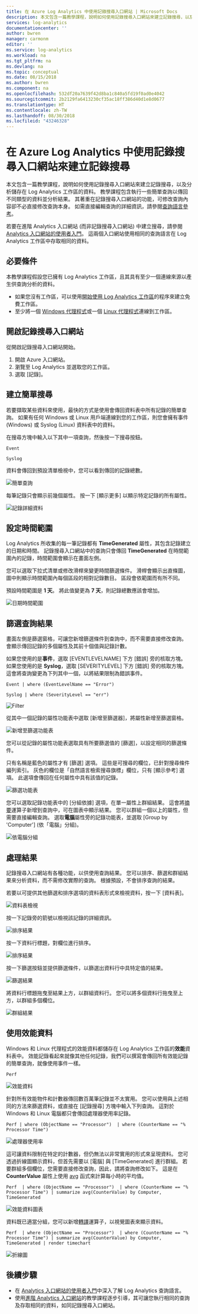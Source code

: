 ```yaml
---
title: 在 Azure Log Analytics 中使用記錄搜尋入口網站 | Microsoft Docs
description: 本文包含一篇教學課程，說明如何使用記錄搜尋入口網站來建立記錄搜尋，以及分析儲存在 Log Analytics 工作區的資料。  教學課程包含執行一些簡單查詢以傳回不同類型的資料並分析結果。
services: log-analytics
documentationcenter: ''
author: bwren
manager: carmonm
editor: ''
ms.service: log-analytics
ms.workload: na
ms.tgt_pltfrm: na
ms.devlang: na
ms.topic: conceptual
ms.date: 08/15/2018
ms.author: bwren
ms.component: na
ms.openlocfilehash: 532df20a7639f42d8ba1c840a5fd19f0ad0e4042
ms.sourcegitcommit: 2b2129fa6413230cf35ac18ff386d40d1e8d0677
ms.translationtype: HT
ms.contentlocale: zh-TW
ms.lasthandoff: 08/30/2018
ms.locfileid: "43246328"
---
```

# <a name="create-log-searches-in-azure-log-analytics-using-the-log-search-portal"></a>在 Azure Log Analytics 中使用記錄搜尋入口網站來建立記錄搜尋

本文包含一篇教學課程，說明如何使用記錄搜尋入口網站來建立記錄搜尋，以及分析儲存在 Log Analytics 工作區的資料。  教學課程包含執行一些簡單查詢以傳回不同類型的資料並分析結果。  其著重在記錄搜尋入口網站的功能，可修改查詢內容卻不必直接修改查詢本身。  如需直接編輯查詢的詳細資訊，請參閱[查詢語言參考](https://go.microsoft.com/fwlink/?linkid=856079)。

若要在進階 Analytics 入口網站 (而非記錄搜尋入口網站) 中建立搜尋，請參閱 [Analytics 入口網站的使用者入門](https://go.microsoft.com/fwlink/?linkid=856587)。  這兩個入口網站使用相同的查詢語言在 Log Analytics 工作區中存取相同的資料。

## <a name="prerequisites"></a>必要條件
本教學課程假設您已擁有 Log Analytics 工作區，且其具有至少一個連線來源以產生供查詢分析的資料。  

- 如果您沒有工作區，可以使用[開始使用 Log Analytics 工作區](log-analytics-get-started.md)的程序來建立免費工作區。
- 至少將一個 [Windows 代理程式](log-analytics-windows-agent.md)或一個 [Linux 代理程式](log-analytics-linux-agents.md)連線到工作區。  

## <a name="open-the-log-search-portal"></a>開啟記錄搜尋入口網站
從開啟記錄搜尋入口網站開始。 

1. 開啟 Azure 入口網站。
2. 瀏覽至 Log Analytics 並選取您的工作區。
3. 選取 [記錄]。


## <a name="create-a-simple-search"></a>建立簡單搜尋
若要擷取某些資料來使用，最快的方式是使用會傳回資料表中所有記錄的簡單查詢。  如果有任何 Windows 或 Linux 用戶端連線到您的工作區，則您會擁有事件 (Windows) 或 Syslog (Linux) 資料表中的資料。

在搜尋方塊中輸入以下其中一項查詢，然後按一下搜尋按鈕。  

```
Event
```
```
Syslog
```

資料會傳回到預設清單檢視中，您可以看到傳回的記錄總數。

![簡單查詢](media/log-analytics-log-search-log-search-portal/log-search-portal-01.png)

每筆記錄只會顯示前幾個屬性。  按一下 [顯示更多] 以顯示特定記錄的所有屬性。

![記錄詳細資料](media/log-analytics-log-search-log-search-portal/log-search-portal-02.png)

## <a name="set-the-time-scope"></a>設定時間範圍
Log Analytics 所收集的每一筆記錄都有 **TimeGenerated** 屬性，其包含記錄建立的日期和時間。  記錄搜尋入口網站中的查詢只會傳回 **TimeGenerated** 在時間範圍內的記錄，時間範圍會顯示在畫面左側。  

您可以選取下拉式清單或修改滑桿來變更時間篩選條件。  滑桿會顯示出直條圖，圖中則顯示時間範圍內每個區段的相對記錄數目。  區段會依範圍而有所不同。

預設時間範圍是 **1 天**。  將此值變更為 **7 天**，則記錄總數應該會增加。

![日期時間範圍](media/log-analytics-log-search-log-search-portal/log-search-portal-03.png)

## <a name="filter-results-of-the-query"></a>篩選查詢結果
畫面左側是篩選窗格，可讓您新增篩選條件到查詢中，而不需要直接修改查詢。  會顯示傳回記錄的多個屬性及其前十個值與記錄計數。

如果您使用的是**事件**，選取 [EVENTLEVELNAME] 下方 [錯誤] 旁的核取方塊。   如果您使用的是 **Syslog**，選取 [SEVERITYLEVEL] 下方 [錯誤] 旁的核取方塊。  這會將查詢變更為下列其中一個，以將結果限制為錯誤事件。

```
Event | where (EventLevelName == "Error")
```
```
Syslog | where (SeverityLevel == "err")
```

![Filter](media/log-analytics-log-search-log-search-portal/log-search-portal-04.png)

從其中一個記錄的屬性功能表中選取 [新增至篩選器]，將屬性新增至篩選窗格。

![新增至篩選功能表](media/log-analytics-log-search-log-search-portal/log-search-portal-02a.png)

您可以從記錄的屬性功能表選取具有所要篩選值的 [篩選]，以設定相同的篩選條件。  

只有名稱是藍色的屬性才有 [篩選] 選項。  這些是可搜尋的欄位，已針對搜尋條件編列索引。  灰色的欄位是「自然語言檢索搜尋旗標」欄位，只有 [顯示參考] 選項。  此選項會傳回在任何屬性中具有該值的記錄。

![篩選功能表](media/log-analytics-log-search-log-search-portal/log-search-portal-01a.png)

您可以選取記錄功能表中的 [分組依據] 選項，在單一屬性上群組結果。  這會將[摘要](https://docs.loganalytics.io/docs/Language-Reference/Tabular-operators/summarize-operator)運算子新增到查詢中，可在圖表中顯示結果。  您可以群組一個以上的屬性，但需要直接編輯查詢。  選取**電腦**屬性旁的記錄功能表，並選取 [Group by 'Computer'] \(依「電腦」分組\)。  

![依電腦分組](media/log-analytics-log-search-log-search-portal/log-search-portal-10.png)

## <a name="work-with-results"></a>處理結果
記錄搜尋入口網站有各種功能，以供使用查詢結果。  您可以排序、篩選和群組結果來分析資料，而不需修改實際的查詢。  根據預設，不會排序查詢的結果。

若要以可提供其他篩選和排序選項的資料表形式來檢視資料，按一下 [資料表]。  

![資料表檢視](media/log-analytics-log-search-log-search-portal/log-search-portal-05.png)

按一下記錄旁的箭號以檢視該記錄的詳細資訊。

![排序結果](media/log-analytics-log-search-log-search-portal/log-search-portal-06.png)

按一下資料行標題，對欄位進行排序。

![排序結果](media/log-analytics-log-search-log-search-portal/log-search-portal-07.png)

按一下篩選按鈕並提供篩選條件，以篩選出資料行中具特定值的結果。

![篩選結果](media/log-analytics-log-search-log-search-portal/log-search-portal-08.png)

將資料行標題拖曳至結果上方，以群組資料行。  您可以將多個資料行拖曳至上方，以群組多個欄位。

![群組結果](media/log-analytics-log-search-log-search-portal/log-search-portal-09.png)



## <a name="work-with-performance-data"></a>使用效能資料
Windows 和 Linux 代理程式的效能資料都儲存在 Log Analytics 工作區的**效能**資料表中。  效能記錄看起來就像其他任何記錄，我們可以撰寫會傳回所有效能記錄的簡單查詢，就像使用事件一樣。

```
Perf
```

![效能資料](media/log-analytics-log-search-log-search-portal/log-search-portal-11.png)

針對所有效能物件和計數器傳回數百萬筆記錄並不太實用。  您可以使用與上述相同的方法來篩選資料，或直接在 [記錄搜尋] 方塊中輸入下列查詢。  這對於 Windows 和 Linux 電腦都只會傳回處理器使用率記錄。

```
Perf | where (ObjectName == "Processor")  | where (CounterName == "% Processor Time")
```

![處理器使用率](media/log-analytics-log-search-log-search-portal/log-search-portal-12.png)

這可讓資料限制在特定的計數器，但仍無法以非常實用的形式來呈現資料。  您可透過折線圖顯示資料，但首先需要以 [電腦] 與 [TimeGenerated] 進行群組。  若要群組多個欄位，您需要直接修改查詢，因此，請將查詢修改如下。  這是在 **CounterValue** 屬性上使用 [avg](https://docs.loganalytics.io/docs/Language-Reference/Aggregation-functions/avg()) 函式來計算每小時的平均值。

```
Perf  | where (ObjectName == "Processor")  | where (CounterName == "% Processor Time") | summarize avg(CounterValue) by Computer, TimeGenerated
```

![效能資料圖表](media/log-analytics-log-search-log-search-portal/log-search-portal-13.png)

資料既已適當分組，您可以新增[轉譯](https://docs.loganalytics.io/docs/Language-Reference/Tabular-operators/render-operator)運算子，以視覺圖表來顯示資料。  

```
Perf  | where (ObjectName == "Processor")  | where (CounterName == "% Processor Time") | summarize avg(CounterValue) by Computer, TimeGenerated | render timechart
```

![折線圖](media/log-analytics-log-search-log-search-portal/log-search-portal-14.png)

## <a name="next-steps"></a>後續步驟

- 在 [Analytics 入口網站的使用者入門](https://go.microsoft.com/fwlink/?linkid=856079)中深入了解 Log Analytics 查詢語言。
- 使用[進階 Analytics 入口網站](https://go.microsoft.com/fwlink/?linkid=856587)的教學課程逐步引導，其可讓您執行相同的查詢及存取相同的資料，如同記錄搜尋入口網站。
